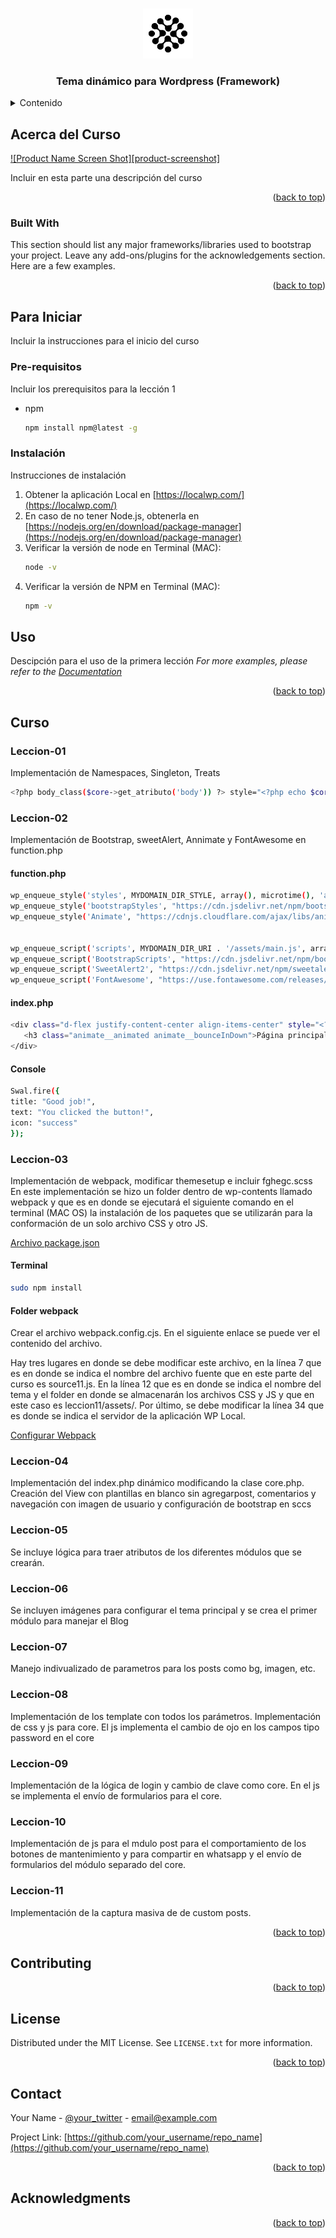 <!-- Improved compatibility of back to top link: See: https://github.com/othneildrew/Best-README-Template/pull/73 -->

<a id="readme-top"></a>

<!--
*** Thanks for checking out the Best-README-Template. If you have a suggestion
*** that would make this better, please fork the repo and create a pull request
*** or simply open an issue with the tag "enhancement".
*** Don't forget to give the project a star!
*** Thanks again! Now go create something AMAZING! :D
-->

<!-- PROJECT SHIELDS -->
<!--
*** I'm using markdown "reference style" links for readability.
*** Reference links are enclosed in brackets [ ] instead of parentheses ( ).
*** See the bottom of this document for the declaration of the reference variables
*** for contributors-url, forks-url, etc. This is an optional, concise syntax you may use.
*** https://www.markdownguide.org/basic-syntax/#reference-style-links
-->

<!-- PROJECT LOGO -->
<br />
<div align="center">
  <a href="https://github.com/edgoca1962/curso">
    <img src="wp-content/themes/leccion08/assets/img/fghnegrofblanco.png" alt="Logo" width="80" height="80">
  </a>

  <h3 align="center">Tema dinámico para Wordpress (Framework)</h3>

  </div>

<!-- TABLE OF CONTENTS -->
<details>
  <summary>Contenido</summary>
  <ol>
    <li>
      <a href="#about-the-project">Acerca del Curso</a>
      <ul>
        <li><a href="#built-with">Construido con</a></li>
      </ul>
    </li>
    <li>
      <a href="#getting-started">Para iniciar</a>
      <ul>
        <li><a href="#prerequisites">Prerequisites</a></li>
        <li><a href="#installation">Instalación</a></li>
      </ul>
    </li>
    <li><a href="#usage">Uso</a></li>
    <li><a href="#roadmap">Lecciones del Curso</a></li>
      <ul>
        <li><a href="#leccion-01">Lección 01</a></li>
        <li><a href="#leccion-02">Lección 02</a></li>
        <li><a href="#leccion-03">Lección 03</a></li>
        <li><a href="#leccion-04">Lección 04</a></li>
        <li><a href="#leccion-05">Lección 05</a></li>
        <li><a href="#leccion-06">Lección 06</a></li>
        <li><a href="#leccion-07">Lección 07</a></li>
        <li><a href="#leccion-08">Lección 08</a></li>
        <li><a href="#leccion-09">Lección 09</a></li>
        <li><a href="#leccion-10">Lección 10</a></li>
      </ul>
    <li><a href="#contributing">Contributing</a></li>
    <li><a href="#license">License</a></li>
    <li><a href="#contact">Contact</a></li>
    <li><a href="#acknowledgments">Acknowledgments</a></li>
  </ol>
</details>

<!-- ABOUT THE PROJECT -->

## Acerca del Curso

[![Product Name Screen Shot][product-screenshot]](https://example.com)

Incluir en esta parte una descripción del curso

<p align="right">(<a href="#readme-top">back to top</a>)</p>

### Built With

This section should list any major frameworks/libraries used to bootstrap your project. Leave any add-ons/plugins for the acknowledgements section. Here are a few examples.

<p align="right">(<a href="#readme-top">back to top</a>)</p>

<!-- GETTING STARTED -->

## Para Iniciar

Incluir la instrucciones para el inicio del curso

### Pre-requisitos

Incluir los prerequisitos para la lección 1

- npm
  ```sh
  npm install npm@latest -g
  ```

### Instalación

Instrucciones de instalación

1. Obtener la aplicación Local en [https://localwp.com/](https://localwp.com/)
2. En caso de no tener Node.js, obtenerla en [https://nodejs.org/en/download/package-manager](https://nodejs.org/en/download/package-manager)
3. Verificar la versión de node en Terminal (MAC):
   ```sh
   node -v
   ```
4. Verificar la versión de NPM en Terminal (MAC):
   ```sh
   npm -v
   ```

<!-- USAGE EXAMPLES -->

## Uso

Descipción para el uso de la primera lección
_For more examples, please refer to the [Documentation](https://example.com)_

<p align="right">(<a href="#readme-top">back to top</a>)</p>

<!-- ROADMAP -->

## Curso

### Leccion-01

Implementación de Namespaces, Singleton, Treats

```sh
<?php body_class($core->get_atributo('body')) ?> style="<?php echo $core->get_atributo('height') ?>"
```

### Leccion-02

Implementación de Bootstrap, sweetAlert, Annimate y FontAwesome en function.php

#### function.php

```sh
wp_enqueue_style('styles', MYDOMAIN_DIR_STYLE, array(), microtime(), 'all');
wp_enqueue_style('bootstrapStyles', "https://cdn.jsdelivr.net/npm/bootstrap@5.3.3/dist/css/bootstrap.min.css", array(), '5.3.3', 'all');
wp_enqueue_style('Animate', "https://cdnjs.cloudflare.com/ajax/libs/animate.css/4.1.1/animate.min.css", array(), '', 'all');


wp_enqueue_script('scripts', MYDOMAIN_DIR_URI . '/assets/main.js', array('jquery'), null, true);
wp_enqueue_script('BootstrapScripts', "https://cdn.jsdelivr.net/npm/bootstrap@5.3.3/dist/js/bootstrap.bundle.min.js", array('jquery'), '5.3.3', true);
wp_enqueue_script('SweetAlert2', "https://cdn.jsdelivr.net/npm/sweetalert2@11", array(), '2.11', true);
wp_enqueue_script('FontAwesome', "https://use.fontawesome.com/releases/v5.15.4/js/all.js", array(), '5.15.4', true);
```

#### index.php

```sh
<div class="d-flex justify-content-center align-items-center" style="<?php echo $core->get_atributo('height') ?>">
   <h3 class="animate__animated animate__bounceInDown">Página principal</h3>
</div>
```

#### Console

```sh
Swal.fire({
title: "Good job!",
text: "You clicked the button!",
icon: "success"
});
```

### Leccion-03

Implementación de webpack, modificar themesetup e incluir fghegc.scss
En este implementación se hizo un folder dentro de wp-contents llamado webpack y que es en donde se ejecutará el siguiente comando en el terminal (MAC OS) la instalación de los paquetes que se utilizarán para la conformación de un solo archivo CSS y otro JS.

<p><a href="wp-content/webpack/package.json">Archivo package.json</a></p>

#### Terminal

```sh
sudo npm install
```

#### Folder webpack

Crear el archivo webpack.config.cjs. En el siguiente enlace se puede ver el contenido del archivo.

Hay tres lugares en donde se debe modificar este archivo, en la línea 7 que es en donde se indica el nombre del archivo fuente que en este parte del curso es source11.js. En la línea 12 que es en donde se indica el nombre del tema y el folder en donde se almacenarán los archivos CSS y JS y que en este caso es leccion11/assets/. Por último, se debe modificar la línea 34 que es donde se indica el servidor de la aplicación WP Local.

<p><a href="wp-content/webpack/webpack.config.cjs">Configurar Webpack</a></p>

### Leccion-04

Implementación del index.php dinámico modificando la clase core.php. Creación del View con plantillas en blanco sin agregarpost, comentarios y navegación con imagen de usuario y configuración de bootstrap en sccs

### Leccion-05

Se incluye lógica para traer atributos de los diferentes módulos que se crearán.

### Leccion-06

Se incluyen imágenes para configurar el tema principal y se crea el primer módulo para manejar el Blog

### Leccion-07

Manejo indivualizado de parametros para los posts como bg, imagen, etc.

### Leccion-08

Implementación de los template con todos los parámetros. Implementación de css y js para core. El js implementa el cambio de ojo en los campos tipo password en el core

### Leccion-09

Implementación de la lógica de login y cambio de clave como core. En el js se implementa el envío de formularios para el core.

### Leccion-10

Implementación de js para el mdulo post para el comportamiento de los botones de mantenimiento y para compartir en whatsapp y el envío de formularios del módulo separado del core.

### Leccion-11

Implementación de la captura masiva de de custom posts.

<p align="right">(<a href="#readme-top">back to top</a>)</p>

<!-- CONTRIBUTING -->

## Contributing

<p align="right">(<a href="#readme-top">back to top</a>)</p>

<!-- LICENSE -->

## License

Distributed under the MIT License. See `LICENSE.txt` for more information.

<p align="right">(<a href="#readme-top">back to top</a>)</p>

<!-- CONTACT -->

## Contact

Your Name - [@your_twitter](https://twitter.com/your_username) - email@example.com

Project Link: [https://github.com/your_username/repo_name](https://github.com/your_username/repo_name)

<p align="right">(<a href="#readme-top">back to top</a>)</p>

<!-- ACKNOWLEDGMENTS -->

## Acknowledgments

<p align="right">(<a href="#readme-top">back to top</a>)</p>
